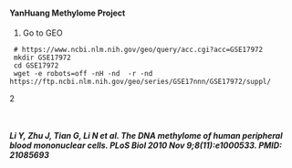 #### YanHuang Methylome Project

1. Go to GEO
```
 # https://www.ncbi.nlm.nih.gov/geo/query/acc.cgi?acc=GSE17972
 mkdir GSE17972
 cd GSE17972
 wget -e robots=off -nH -nd  -r -nd https://ftp.ncbi.nlm.nih.gov/geo/series/GSE17nnn/GSE17972/suppl/
```
2
```


```







##### Li Y, Zhu J, Tian G, Li N et al. The DNA methylome of human peripheral blood mononuclear cells. PLoS Biol 2010 Nov 9;8(11):e1000533. PMID: 21085693
